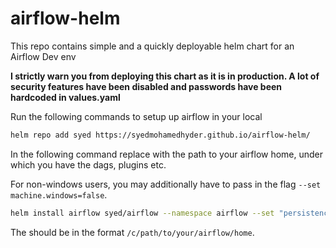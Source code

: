 # airflow-helm
This repo contains simple and a quickly deployable helm chart for an Airflow Dev env

**I strictly warn you from deploying this chart as it is in production. A lot of security features have been disabled and passwords have been hardcoded in values.yaml**

Run the following commands to setup up airflow in your local

```bash
helm repo add syed https://syedmohamedhyder.github.io/airflow-helm/
```

In the following command replace <path-to-airflow-home> with the path to your airflow home, under which you have the dags, plugins etc.

For non-windows users, you may additionally have to pass in the flag `--set machine.windows=false`.

```bash
helm install airflow syed/airflow --namespace airflow --set "persistence.path=<path-to-airflow-home>" --create-namespace --atomic
```

The <path-to-airflow-home> should be in the format `/c/path/to/your/airflow/home`.
